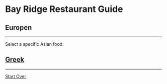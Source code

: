 # Bay Ridge Restaurant Guide
## Europen
---
Select a specific Asian food:
## [Greek](greek.md)
---
[Start Over](../home.md)